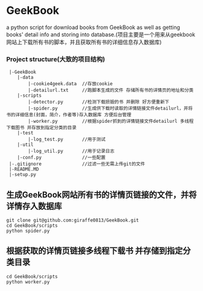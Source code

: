 # GeekBook
a python script for download books from GeekBook as well as getting books' detail info and storing into database.(项目主要是一个用来从geekbook网站上下载所有书的脚本，并且获取所有书的详细信息存入数据库)


### Project structure(大致的项目结构)
```
 |-GeekBook
 	|-data
 		|-cookie4geek.data  //存放cookie
  		|-detailurl.txt     //跑脚本生成的文件 存储所有书的详情页的地址和分类
 	|-scripts
 		|-detector.py       //检测下载损毁的书 并删除 好方便重新下 
 		|-spider.py         //生成供下载时读取的详情链接文件detailurl，并将书的详细信息(封面，简介，作者等)存入数据库 方便后台管理
 		|-worker.py         //根据spider抓到的详情链接文件detailurl 多线程下载图书 并存放到指定分类的目录
 	|-test
 		|-log_test.py       //用于测试
 	|-util
 		|-log_util.py       //用于记录日志
 	|-conf.py               //一些配置
 |-.gitignore               //过滤一些无需上传git的文件
 |-README.MD
 |-setup.py
```

## 生成GeekBook网站所有书的详情页链接的文件，并将详情存入数据库
```
git clone git@github.com:giraffe0813/GeekBook.git
cd GeekBook/scripts
python spider.py
```

## 根据获取的详情页链接多线程下载书 并存储到指定分类目录

```
cd GeekBook/scripts
python worker.py
```

